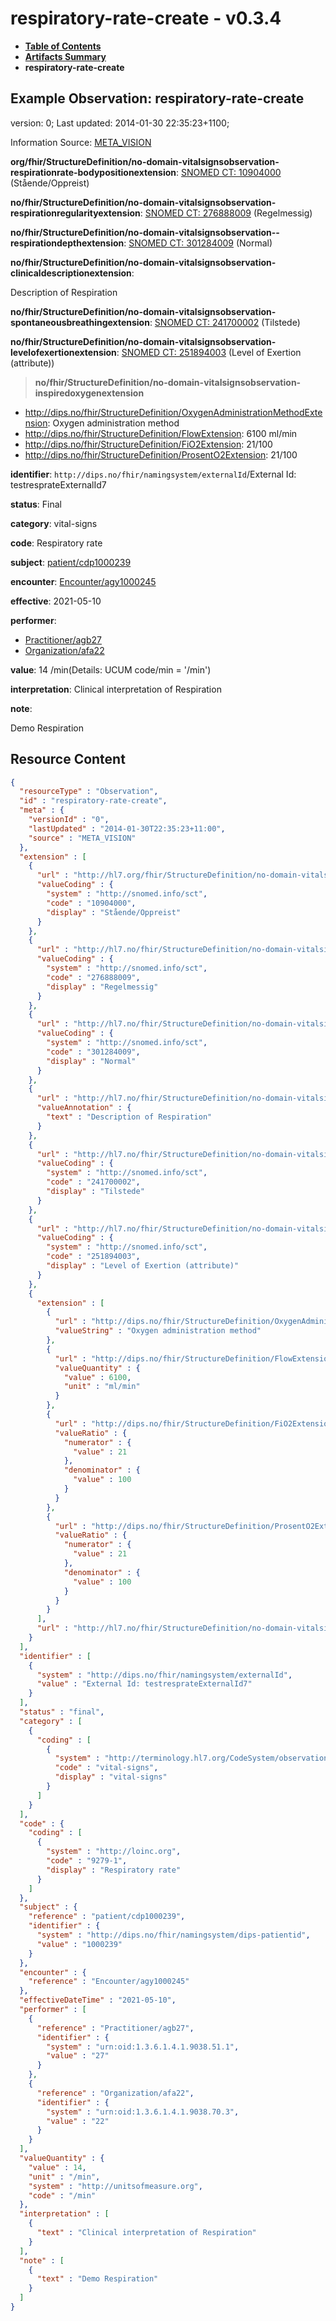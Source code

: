# respiratory-rate-create - v0.3.4

* [**Table of Contents**](toc.md)
* [**Artifacts Summary**](artifacts.md)
* **respiratory-rate-create**

## Example Observation: respiratory-rate-create

version: 0; Last updated: 2014-01-30 22:35:23+1100; 

Information Source: [META_VISION](https://simplifier.net/resolve?scope=hl7.fhir.no.basis@2.2.2&canonical=http://fhir.org/packages/hl7.fhir.no.basis/META_VISION)

**org/fhir/StructureDefinition/no-domain-vitalsignsobservation-respirationrate-bodypositionextension**: [SNOMED CT: 10904000](http://snomed.info/id/10904000) (Stående/Oppreist)

**no/fhir/StructureDefinition/no-domain-vitalsignsobservation-respirationregularityextension**: [SNOMED CT: 276888009](http://snomed.info/id/276888009) (Regelmessig)

**no/fhir/StructureDefinition/no-domain-vitalsignsobservation--respirationdepthextension**: [SNOMED CT: 301284009](http://snomed.info/id/301284009) (Normal)

**no/fhir/StructureDefinition/no-domain-vitalsignsobservation-clinicaldescriptionextension**: 

> 

Description of Respiration


**no/fhir/StructureDefinition/no-domain-vitalsignsobservation-spontaneousbreathingextension**: [SNOMED CT: 241700002](http://snomed.info/id/241700002) (Tilstede)

**no/fhir/StructureDefinition/no-domain-vitalsignsobservation-levelofexertionextension**: [SNOMED CT: 251894003](http://snomed.info/id/251894003) (Level of Exertion (attribute))

> **no/fhir/StructureDefinition/no-domain-vitalsignsobservation-inspiredoxygenextension**
* http://dips.no/fhir/StructureDefinition/OxygenAdministrationMethodExtension: Oxygen administration method
* http://dips.no/fhir/StructureDefinition/FlowExtension: 6100 ml/min
* http://dips.no/fhir/StructureDefinition/FiO2Extension: 21/100
* http://dips.no/fhir/StructureDefinition/ProsentO2Extension: 21/100

**identifier**: `http://dips.no/fhir/namingsystem/externalId`/External Id: testresprateExternalId7

**status**: Final

**category**: vital-signs

**code**: Respiratory rate

**subject**: [patient/cdp1000239](https://simplifier.net/resolve?scope=hl7.fhir.no.basis@2.2.2&canonical=http://fhir.org/packages/hl7.fhir.no.basis/patient/cdp1000239)

**encounter**: [Encounter/agy1000245](https://simplifier.net/resolve?scope=hl7.fhir.no.basis@2.2.2&canonical=http://fhir.org/packages/hl7.fhir.no.basis/Encounter/agy1000245)

**effective**: 2021-05-10

**performer**: 

* [Practitioner/agb27](https://simplifier.net/resolve?scope=hl7.fhir.no.basis@2.2.2&canonical=http://fhir.org/packages/hl7.fhir.no.basis/Practitioner/agb27)
* [Organization/afa22](https://simplifier.net/resolve?scope=hl7.fhir.no.basis@2.2.2&canonical=http://fhir.org/packages/hl7.fhir.no.basis/Organization/afa22)

**value**: 14 /min(Details: UCUM code/min = '/min')

**interpretation**: Clinical interpretation of Respiration

**note**: 

> 

Demo Respiration




## Resource Content

```json
{
  "resourceType" : "Observation",
  "id" : "respiratory-rate-create",
  "meta" : {
    "versionId" : "0",
    "lastUpdated" : "2014-01-30T22:35:23+11:00",
    "source" : "META_VISION"
  },
  "extension" : [
    {
      "url" : "http://hl7.org/fhir/StructureDefinition/no-domain-vitalsignsobservation-respirationrate-bodypositionextension",
      "valueCoding" : {
        "system" : "http://snomed.info/sct",
        "code" : "10904000",
        "display" : "Stående/Oppreist"
      }
    },
    {
      "url" : "http://hl7.no/fhir/StructureDefinition/no-domain-vitalsignsobservation-respirationregularityextension",
      "valueCoding" : {
        "system" : "http://snomed.info/sct",
        "code" : "276888009",
        "display" : "Regelmessig"
      }
    },
    {
      "url" : "http://hl7.no/fhir/StructureDefinition/no-domain-vitalsignsobservation--respirationdepthextension",
      "valueCoding" : {
        "system" : "http://snomed.info/sct",
        "code" : "301284009",
        "display" : "Normal"
      }
    },
    {
      "url" : "http://hl7.no/fhir/StructureDefinition/no-domain-vitalsignsobservation-clinicaldescriptionextension",
      "valueAnnotation" : {
        "text" : "Description of Respiration"
      }
    },
    {
      "url" : "http://hl7.no/fhir/StructureDefinition/no-domain-vitalsignsobservation-spontaneousbreathingextension",
      "valueCoding" : {
        "system" : "http://snomed.info/sct",
        "code" : "241700002",
        "display" : "Tilstede"
      }
    },
    {
      "url" : "http://hl7.no/fhir/StructureDefinition/no-domain-vitalsignsobservation-levelofexertionextension",
      "valueCoding" : {
        "system" : "http://snomed.info/sct",
        "code" : "251894003",
        "display" : "Level of Exertion (attribute)"
      }
    },
    {
      "extension" : [
        {
          "url" : "http://dips.no/fhir/StructureDefinition/OxygenAdministrationMethodExtension",
          "valueString" : "Oxygen administration method"
        },
        {
          "url" : "http://dips.no/fhir/StructureDefinition/FlowExtension",
          "valueQuantity" : {
            "value" : 6100,
            "unit" : "ml/min"
          }
        },
        {
          "url" : "http://dips.no/fhir/StructureDefinition/FiO2Extension",
          "valueRatio" : {
            "numerator" : {
              "value" : 21
            },
            "denominator" : {
              "value" : 100
            }
          }
        },
        {
          "url" : "http://dips.no/fhir/StructureDefinition/ProsentO2Extension",
          "valueRatio" : {
            "numerator" : {
              "value" : 21
            },
            "denominator" : {
              "value" : 100
            }
          }
        }
      ],
      "url" : "http://hl7.no/fhir/StructureDefinition/no-domain-vitalsignsobservation-inspiredoxygenextension"
    }
  ],
  "identifier" : [
    {
      "system" : "http://dips.no/fhir/namingsystem/externalId",
      "value" : "External Id: testresprateExternalId7"
    }
  ],
  "status" : "final",
  "category" : [
    {
      "coding" : [
        {
          "system" : "http://terminology.hl7.org/CodeSystem/observation-category",
          "code" : "vital-signs",
          "display" : "vital-signs"
        }
      ]
    }
  ],
  "code" : {
    "coding" : [
      {
        "system" : "http://loinc.org",
        "code" : "9279-1",
        "display" : "Respiratory rate"
      }
    ]
  },
  "subject" : {
    "reference" : "patient/cdp1000239",
    "identifier" : {
      "system" : "http://dips.no/fhir/namingsystem/dips-patientid",
      "value" : "1000239"
    }
  },
  "encounter" : {
    "reference" : "Encounter/agy1000245"
  },
  "effectiveDateTime" : "2021-05-10",
  "performer" : [
    {
      "reference" : "Practitioner/agb27",
      "identifier" : {
        "system" : "urn:oid:1.3.6.1.4.1.9038.51.1",
        "value" : "27"
      }
    },
    {
      "reference" : "Organization/afa22",
      "identifier" : {
        "system" : "urn:oid:1.3.6.1.4.1.9038.70.3",
        "value" : "22"
      }
    }
  ],
  "valueQuantity" : {
    "value" : 14,
    "unit" : "/min",
    "system" : "http://unitsofmeasure.org",
    "code" : "/min"
  },
  "interpretation" : [
    {
      "text" : "Clinical interpretation of Respiration"
    }
  ],
  "note" : [
    {
      "text" : "Demo Respiration"
    }
  ]
}

```
